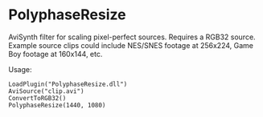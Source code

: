 # PolyphaseResize
AviSynth filter for scaling pixel-perfect sources. Requires a RGB32 source.
Example source clips could include NES/SNES footage at 256x224, Game Boy footage at 160x144, etc.

Usage:
```
LoadPlugin("PolyphaseResize.dll")
AviSource("clip.avi")
ConvertToRGB32()
PolyphaseResize(1440, 1080)
```
